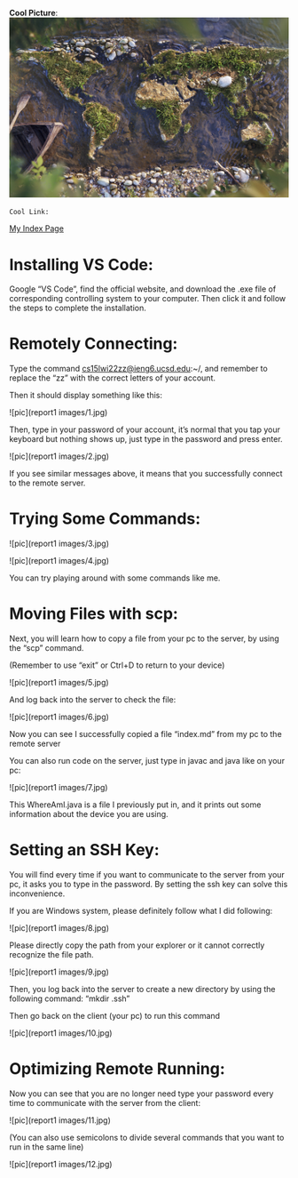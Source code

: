 __Cool Picture__: ![World Map](Image1.jpg)

```
Cool Link:
```

[My Index Page](https://henohyj.github.io/cse15l-lab-reports/index.html)



# Installing VS Code:

Google “VS Code”, find the official website, and download the .exe file of corresponding controlling system to your computer. Then click it and follow the steps to complete the installation.


# Remotely Connecting:

Type the command cs15lwi22zz@ieng6.ucsd.edu:~/, and remember to replace the “zz” with the correct letters of your account.

Then it should display something like this:

![pic](report1 images/1.jpg)

Then, type in your password of your account, it’s normal that you tap your keyboard but nothing shows up, just type in the password and press enter.

![pic](report1 images/2.jpg)

If you see similar messages above, it means that you successfully connect to the remote server.


# Trying Some Commands:

![pic](report1 images/3.jpg)

![pic](report1 images/4.jpg)

You can try playing around with some commands like me.


# Moving Files with scp:

Next, you will learn how to copy a file from your pc to the server, by using the “scp” command.

(Remember to use “exit” or Ctrl+D to return to your device)

![pic](report1 images/5.jpg)

And log back into the server to check the file:

![pic](report1 images/6.jpg)

Now you can see I successfully copied a file “index.md” from my pc to the remote server


You can also run code on the server, just type in javac and java like on your pc:

![pic](report1 images/7.jpg)

This WhereAmI.java is a file I previously put in, and it prints out some information about the device you are using.


# Setting an SSH Key:

You will find every time if you want to communicate to the server from your pc, it asks you to type in the password. By setting the ssh key can solve this inconvenience. 


If you are Windows system, please definitely follow what I did following:

![pic](report1 images/8.jpg)

Please directly copy the path from your explorer or it cannot correctly recognize the file path.

![pic](report1 images/9.jpg)


Then, you log back into the server to create a new directory by using the following command:
“mkdir .ssh”

Then go back on the client (your pc) to run this command

![pic](report1 images/10.jpg)

# Optimizing Remote Running:

Now you can see that you are no longer need type your password every time to communicate with the server from the client:

![pic](report1 images/11.jpg)


(You can also use semicolons to divide several commands that you want to run in the same line)

![pic](report1 images/12.jpg)
